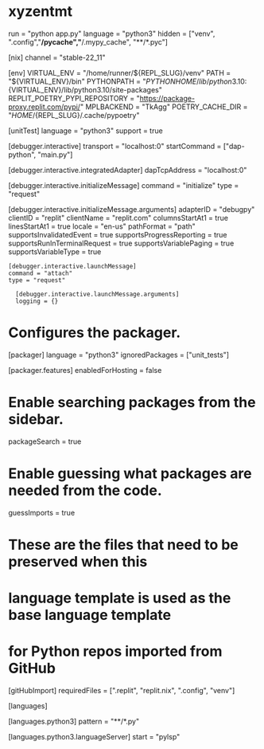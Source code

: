 # xyzentmt

run = "python app.py"
language = "python3"
hidden = ["venv", ".config","**/__pycache__","**/.mypy_cache", "**/*.pyc"]

[nix]
channel = "stable-22_11"

[env]
VIRTUAL_ENV = "/home/runner/${REPL_SLUG}/venv"
PATH = "${VIRTUAL_ENV}/bin"
PYTHONPATH = "$PYTHONHOME/lib/python3.10:${VIRTUAL_ENV}/lib/python3.10/site-packages"
REPLIT_POETRY_PYPI_REPOSITORY = "https://package-proxy.replit.com/pypi/"
MPLBACKEND = "TkAgg"
POETRY_CACHE_DIR = "${HOME}/${REPL_SLUG}/.cache/pypoetry"

[unitTest]
  language = "python3"
  support = true

[debugger.interactive]
  transport = "localhost:0"
  startCommand = ["dap-python", "main.py"]

[debugger.interactive.integratedAdapter]
    dapTcpAddress = "localhost:0"

  [debugger.interactive.initializeMessage]
    command = "initialize"
    type = "request"

[debugger.interactive.initializeMessage.arguments]
      adapterID = "debugpy"
      clientID = "replit"
      clientName = "replit.com"
      columnsStartAt1 = true
      linesStartAt1 = true
      locale = "en-us"
      pathFormat = "path"
      supportsInvalidatedEvent = true
      supportsProgressReporting = true
      supportsRunInTerminalRequest = true
      supportsVariablePaging = true
      supportsVariableType = true

    
    [debugger.interactive.launchMessage]
    command = "attach"
    type = "request"

      [debugger.interactive.launchMessage.arguments]
      logging = {}

# Configures the packager.
[packager]
language = "python3"
ignoredPackages = ["unit_tests"]

  [packager.features]
  enabledForHosting = false
  # Enable searching packages from the sidebar.
  packageSearch = true
  # Enable guessing what packages are needed from the code.
  guessImports = true

# These are the files that need to be preserved when this 
# language template is used as the base language template
# for Python repos imported from GitHub
[gitHubImport]
requiredFiles = [".replit", "replit.nix", ".config", "venv"]

[languages]

[languages.python3]
pattern = "**/*.py"

[languages.python3.languageServer]
start = "pylsp"
